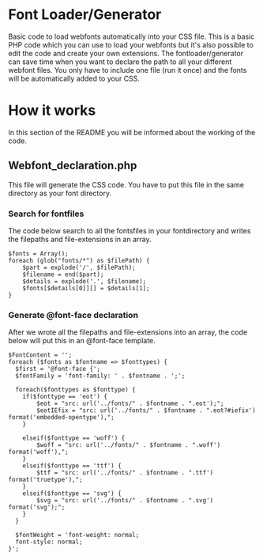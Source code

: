 # Font Loader/Generator
Basic code to load webfonts automatically into your CSS file. This is a basic PHP code which you can use to load your webfonts but it's also possible to edit the code and create your own extensions. The fontloader/generator can save time when you want to declare the path to all your different webfont files. You only have to include one file (run it once) and the fonts will be automatically added to your CSS.

# How it works
In this section of the README you will be informed about the working of the code.

<h2> Webfont_declaration.php </h2>
This file will generate the CSS code. You have to put this file in the same directory as your font directory. 

<h3> Search for fontfiles </h3>

The code below search to all the fontsfiles in your fontdirectory and writes the filepaths and file-extensions in an array.  
```
$fonts = Array();
foreach (glob("fonts/*") as $filePath) {
	$part = explode('/', $filePath);
    $filename = end($part);
    $details = explode('.', $filename);
    $fonts[$details[0]][] = $details[1];
}
```

<h3> Generate @font-face declaration </h3>

After we wrote all the filepaths and file-extensions into an array, the code below will put this in an @font-face template.
```
$FontContent = '';
foreach ($fonts as $fontname => $fonttypes) {
  $first = '@font-face {';
  $fontFamily = 'font-family: ' . $fontname . ';';
  
  foreach($fonttypes as $fonttype) {
  	if($fonttype == 'eot') {
		$eot = "src: url('../fonts/" . $fontname . ".eot');";
		$eotIEfix = "src: url('../fonts/" . $fontname . ".eot?#iefix') format('embedded-opentype'),";	
	}
	
  	elseif($fonttype == 'woff') {
		$woff = "src: url('../fonts/" . $fontname . ".woff') format('woff'),";
  	}
	elseif($fonttype == 'ttf') {
  		$ttf = "src: url('../fonts/" . $fontname . ".ttf') format('truetype'),";
  	}
  	elseif($fonttype == 'svg') {
  		$svg = "src: url('../fonts/" . $fontname . ".svg') format('svg');";
  	} 
  }
  
  $fontWeight = 'font-weight: normal;
  font-style: normal;
}';

```








